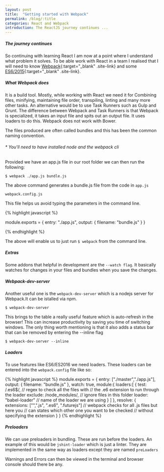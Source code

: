 ```yaml
---
layout: post
title:  "Getting started with Webpack"
permalink: /blog/:title
categories: React and Webpack
introduction: The ReactJS journey continues ...
---
```


##### The journey continues

So continuing with learning React I am now at a point where I understand what problem it solves. To be able work with React in a team I realised that I will need to know [Webpack](https://webpack.github.io/){:target="_blank" .site-link} and some [ES6/2015](https://tc39.github.io/ecma262/){:target="_blank" .site-link}.

##### What Webpack does
It is a build tool. Mostly, while working with React we need it for Combining files, minifying, maintaining file order, transpiling, linting and many more other tasks. An alternative would be to use Task Runners such as Gulp and Grunt.
The difference between Webpack and Task Runners is that Webpack is specialized, it takes an input file and spits out an output file. It uses loaders to do this. Webpack does not work with Bower.

The files produced are often called bundles and this has been the common naming convention.


###### * You'll need to have installed node and the webpack cli


Provided we have an app.js file in our root folder we can then run the following:


```$ webpack ./app.js bundle.js```

The above command generates a bundle.js file from the code in ```app.js```

```webpack.config.js```


This file helps us avoid typing the parameters in the command line.

{% highlight javascript %}

module.exports = {
	entry: "./app.js",
	output: {
		filename: "bundle.js"
	}
}

{% endhighlight %}

The above will enable us to just run ```$ webpack``` from the command line.

##### Extras
Some addons that helpful in development are the ```--watch flag```. It basically watches for changes in your files and bundles when you save the changes.

##### Webpack-dev-server

Another useful one is the ```webpack-dev-server``` which is a nodejs server for Webpack.It can be istalled via npm.

```
$ webpack-dev-server
```

This brings to the table a really useful feature which is auto-refresh in the browser! This can increase productivity by saving you time of switching windows. The only thing worth mentioning is that it also adds a status bar that can be removed by entering the --inline flag


```
$ webpack-dev-server --inline
```

##### Loaders

To use features like ES6/ES2016 we need loaders. These loaders can be entered into the ```webpack.config``` file like so:


{% highlight javascript %}
	module.exports = {
	    entry: ["./master","./app.js"],
	    output: {
	    	filename: "bundle.js"
	    },
	    watch: true,
	    module:{
	    loaders:[
	    	{
	        test: /\.es6$/,
	        // regex to check all the files with
	        // the .e6 extension to run through the loader
	        exclude: /node_modules/,
	        // ignore files in this folder
	        loader: "babel-loader"
	        // name of the loader we are using
	    	}
	    ]
	    },
	    resolve: {
	      extensions: ["",".js", ".es6", ".futurejs"]
	      // webpack checks for all .js files but here you
	      // can states which other one you want to be checked
	      // without specifying the extension
	    }
	}
{% endhighlight  %}

##### Preloaders

We can use preloaders in bundling. These are run before the loaders. An example of this would be ```jshint-loader``` which is just a linter. They are implemented in the same way as loaders except they are named ```preLoaders```

Warnings and Errors can then be viewed in the terminal and browser console should there be any.
